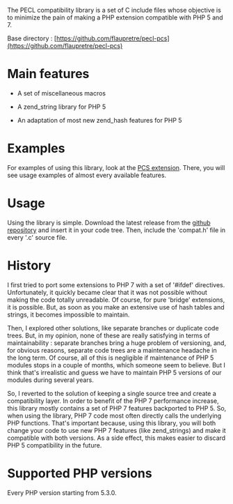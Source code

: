 The PECL compatibility library is a set of C include files whose objective is to minimize the pain of making a PHP extension compatible with PHP 5 and 7.

Base directory : [https://github.com/flaupretre/pecl-pcs](https://github.com/flaupretre/pecl-pcs)

# Main features

- A set of miscellaneous macros

- A zend_string library for PHP 5

- An adaptation of most new zend_hash features for PHP 5

# Examples

For examples of using this library, look at the [PCS extension](https://github.com/flaupretre/pecl-pcs). There, you will see usage examples of almost every available features.

# Usage

Using the library is simple. Download the latest release from the [github repository](https://github.com/flaupretre/pecl-compat/releases) and insert it in your code tree. Then, include the 'compat.h' file in every '.c' source file.

# History

I first tried to port some extensions to PHP 7 with a set of '#ifdef' directives. Unfortunately, it quickly became clear that it was not possible without making the code totally unreadable. Of course, for pure 'bridge' extensions, it is possible. But, as soon as you make an extensive use of hash tables and strings, it becomes impossible to maintain.

Then, I explored other solutions, like separate branches or duplicate code trees. But, in my opinion, none of these are really satisfying in terms of maintainability : separate branches bring a huge problem of versioning, and, for obvious reasons, separate code trees are a maintenance headache in the long term. Of course, all of this is negligible if maintenance of PHP 5 modules stops in a couple of months, which someone seem to believe. But I think that's irrealistic and guess we have to maintain PHP 5 versions of our modules during several years.

So, I reverted to the solution of keeping a single source tree and create a compatibility layer. In order to benefit of the PHP 7 performance increase, this library mostly contains a set of PHP 7 features backported to PHP 5. So, when using the library, PHP 7 code most often directly calls the underlying PHP functions. That's important because, using this library, you will both change your code to use new PHP 7 features (like zend_strings) and make it compatible with both versions. As a side effect, this makes easier to discard PHP 5 compatibility in the future.

# Supported PHP versions

Every PHP version starting from 5.3.0.

